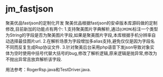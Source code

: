 # jm_fastjson
聚美优品fastjson的定制化开发
聚美优品根据fastjson的安卓版本库源码做的定制修改,目前新加的功能点有两个:
1.支持聚美图片字典解析,通过`@JMIMG`标注一个类型为String的字段是否为聚美图片字段,如果是聚美图片字段,本库根据手机分辨率自动选择最佳图片url.
2.在解析场景为字段增加多alias支持,避免仅仅是因为字段名不同而反复生成Rsp协议文件.
3.针对聚美后台采用php语音下发json导致对象实体为空时使用中括号代替大括号的bug,修改了解析逻辑,原来逻辑是抛异常,修改为不抛出异常且放弃解析该字段.


用法参考：RogerRsp.java和TestDriver.java.
